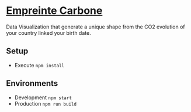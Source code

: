 # [Empreinte Carbone](https://empreinte-carbone.bastiencornier.com/)

Data Visualization that generate a unique shape from the CO2 evolution of your country linked your birth date.

## Setup

* Execute `npm install`

## Environments

* Development `npm start`
* Production `npm run build`